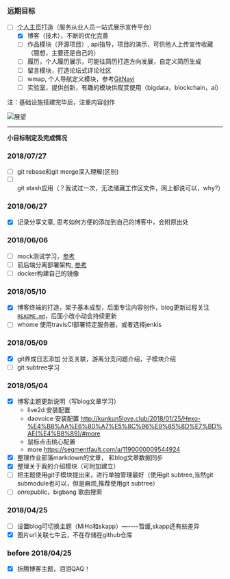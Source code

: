 ### 远期目标

- [ ] [个人主页][1]打造（服务从业人员一站式展示宣传平台）
  - [x] 博客（技术），不断的优化完善
  - [ ] 作品模块（开源项目）, api指导，项目的演示，可供他人上传宣传收藏（臆想，主要还是自己的）
  - [ ] 履历，个人履历展示，可能往简历打造方向发展，自定义简历生成
  - [ ] 留言模块，打造论坛式评论社区
  - [ ] wmap, 个人导航定义模块，参考[GitNavi][2]
  - [ ] 实验室，提供创新，有趣的模块供观赏使用（bigdata，blockchain，ai）

注：基础设施搭建完毕后，注重内容创作

![展望][3]

---

**小目标制定及完成情况**

### 2018/07/27
- [ ] git rebase和git merge深入理解(区别)
- [ ] git stash应用（？我试过一次，无法储藏工作区文件，网上都说可以，why?）

### 2018/06/27
- [x] 记录分享文章, 思考如何方便的添加到自己的博客中，会附原出处

### 2018/06/06

- [ ] mock测试学习，[参考][6]
- [ ] 前后端分离部署架构, [参考][5]
- [ ] docker构建自己的镜像

### 2018/05/10

- [x] 博客终端的打造，架子基本成型，后面专注内容创作，blog更新过程关注[`README.md`][4]，后面小改小动会持续更新
- [ ] whome 使用travisCI部署特定服务器，或者选择jenkis

### 2018/05/09

- [x] git养成日志添加 分支关联，游离分支问题介绍，子模块介绍
- [ ] git subtree学习

### 2018/05/04

- [x] 博客主题更新说明（写blog文章学习）
  - live2d 安装配置
  - daovoice 安装配置 http://kunkun5love.club/2018/01/25/Hexo-%E4%B8%AA%E6%80%A7%E5%8C%96%E9%85%8D%E7%BD%AE(%E4%B8%89)/#more
  - 鼠标点击桃心配置
  - more https://segmentfault.com/a/1190000009544924
- [x] 整理作业部落markdown的文章， 和blog文章数据同步
- [x] 整理关于我的介绍模块（可附加建立）
- [ ] 把主题使用git子模块提出来，进行单独管理最好（使用git subtree,当然git submodule也可以，但是麻烦,推荐使用git subtree）
- [ ] onrepublic，bigbang 歌曲搜索

### 2018/04/25

- [ ] 设置blog可切换主题（MiHo和skapp）—----暂缓,skapp还有些差异
- [x] 图片url关联七牛云，不在存储在github仓库

### before 2018/04/25

- [x] 折腾博客主题，泪泪QAQ！

[1]: https://willhappy.cn/
[2]: http://www.gitnavi.com/
[3]: http://img.willhappy.cn/18-5-10/49725989.jpg
[4]: https://github.com/williamHappy/williamHappy.github.io/blob/blog_source/README.md
[5]: https://segmentfault.com/a/1190000009329474?name=tec&description=&isPrivate=1
[6]: https://github.com/thx/rap2-delos
